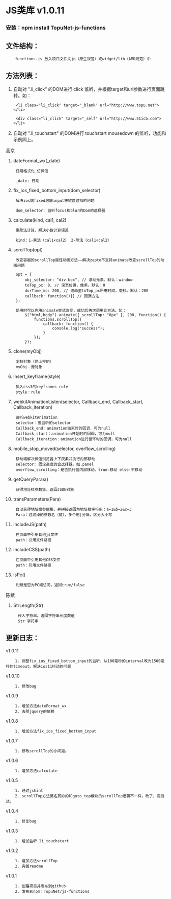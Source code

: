 # JS类库 v1.0.11
### 安装：npm install TopuNet-js-functions

文件结构：
-------------
        functions.js 放入项目文件夹jq（原生规范）或widget/lib（AMD规范）中

方法列表：
-------------

1. 自动对 ".li_click" 的DOM进行 click 监听，并根据target和url参数进行页面跳转。如：

		<li class="li_click" target="_blank" url="http://www.topu.net"></li>
		
		<div class="li_click" target="_self" url="http://www.51icb.com"></li>

2. 自动对 ".li_touchstart" 的DOM进行 touchstart mousedown 的监听，功能和示例同上。

高京

1. dateFormat_wx(_date)

        日期格式化_仿微信
        
        _date: 日期

1. fix_ios_fixed_bottom_input(dom_selector)

        解决ios端fixed居底input被键盘遮挡的问题

        dom_selector: 监听focus和blur的Dom的选择器

1. calculate(kind, cal1, cal2)
        
        乘除法计算，解决小数计算误差
        
        kind：1-乘法（cal1×cal2） 2-除法（cal1÷cal2）

1. scrollTop(opt)

        改变容器的scrollTop属性动画方法——解决zepto不支持animate改变scrollTop的动画问题
        
        opt = {
            obj_selector: "div.box", // 滚动元素。默认：window
            toTop_px: 0, // 滚至位置，像素。默认：0
            durTime_ms: 200, // 滚动至toTop_px所用时间，毫秒。默认：200
            callback: function(){} // 回调方法
        };

        使用时可以先用animate尝试改变，成功后再次调用此方法。如：
            $("html,body").animate({ scrollTop: "0px" }, 200, function() {
                functions.scrollTop({
                    callback: function() {
                        console.log("success");
                    }
                });
            });

1. clone(myObj)

        复制对象（网上抄的）
        myObj：源对象
        
1. insert_keyframe(style)

        插入css3的keyframes rule
        style：rule
        
1. webkitAnimationListen(selector, Callback_end, Callback_start, Callback_iteration)
        
        监听webkitAnimation
        selector：要监听的selector
        Callback_end：animation结束时的回调，可为null
        Callback_start：animation开始时的回调，可为null
        Callback_iteration：animation进行循环时的回调，可为null
        
1. mobile_stop_moved(selector, overflow_scrolling)

        移动端解决微信浏览器上下灰条并执行内部移动
        selector: 固定高度的盒选择器。如.panel
        overflow_scrolling：是否执行盒内部移动。true-移动 else-不移动
        
1. getQueryParas() 

        获得地址栏参数集，返回JSON对象
        
1. transParameters(Para)

        自动获得地址栏参数集，并拼接返回为地址栏字符串：a=1&b=2&c=3
        Para：过滤掉的参数名（键），多个用|分隔，区分大小写
        
1. includeJS(path)

        在页面中引用其他js文件
        path：引用文件路径
        
1. includeCSS(path)

        在页面中引用其他CSS文件
        path：引用文件路径
        
1. isPc()

        判断是否为PC端访问，返回true/false
        
陈斌

1. StrLength(Str)

         传入字符串。返回字符串长度数值
         Str 字符串
        
更新日志：
-------------
v1.0.11

        1. 调整fix_ios_fixed_bottom_input的监听，从100毫秒的interval改为1500毫秒的timeout。解决ios11抖动的问题

v1.0.10

        1. 修改bug

v1.0.9

        1. 增加方法dateFormat_wx
        2. 去除jquery的依赖

v1.0.8

        1. 增加方法fix_ios_fixed_bottom_input

v1.0.7

        1. 修改scrollTop的小问题。

v1.0.6

        1. 增加方法calculate

v1.0.5

        1. 通过jshint
        2. scrollTop方法莫名其妙的和goto_top模块的scrollTop逻辑不一样，改了，没测试。

v1.0.4

        1. 修复bug

v1.0.3

        1. 增加监听 li_touchstart

v1.0.2

        1. 增加方法scrollTop
        2. 完善readme

v1.0.1

        1. 创建项目并发布到github
        2. 发布到npm：TopuNet/js-functions
